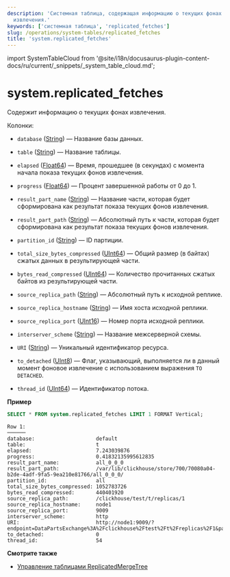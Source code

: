 ```yaml
---
description: 'Системная таблица, содержащая информацию о текущих фонах
  извлечения.'
keywords: ['системная таблица', 'replicated_fetches']
slug: /operations/system-tables/replicated_fetches
title: 'system.replicated_fetches'
---
```


import SystemTableCloud from '@site/i18n/docusaurus-plugin-content-docs/ru/current/_snippets/_system_table_cloud.md';


# system.replicated_fetches

<SystemTableCloud/>

Содержит информацию о текущих фонах извлечения.

Колонки:

- `database` ([String](../../sql-reference/data-types/string.md)) — Название базы данных.

- `table` ([String](../../sql-reference/data-types/string.md)) — Название таблицы.

- `elapsed` ([Float64](../../sql-reference/data-types/float.md)) — Время, прошедшее (в секундах) с момента начала показа текущих фонов извлечения.

- `progress` ([Float64](../../sql-reference/data-types/float.md)) — Процент завершенной работы от 0 до 1.

- `result_part_name` ([String](../../sql-reference/data-types/string.md)) — Название части, которая будет сформирована как результат показа текущих фонов извлечения.

- `result_part_path` ([String](../../sql-reference/data-types/string.md)) — Абсолютный путь к части, которая будет сформирована как результат показа текущих фонов извлечения.

- `partition_id` ([String](../../sql-reference/data-types/string.md)) — ID партиции.

- `total_size_bytes_compressed` ([UInt64](../../sql-reference/data-types/int-uint.md)) — Общий размер (в байтах) сжатых данных в результирующей части.

- `bytes_read_compressed` ([UInt64](../../sql-reference/data-types/int-uint.md)) — Количество прочитанных сжатых байтов из результирующей части.

- `source_replica_path` ([String](../../sql-reference/data-types/string.md)) — Абсолютный путь к исходной реплике.

- `source_replica_hostname` ([String](../../sql-reference/data-types/string.md)) — Имя хоста исходной реплики.

- `source_replica_port` ([UInt16](../../sql-reference/data-types/int-uint.md)) — Номер порта исходной реплики.

- `interserver_scheme` ([String](../../sql-reference/data-types/string.md)) — Название межсерверной схемы.

- `URI` ([String](../../sql-reference/data-types/string.md)) — Уникальный идентификатор ресурса.

- `to_detached` ([UInt8](../../sql-reference/data-types/int-uint.md)) — Флаг, указывающий, выполняется ли в данный момент фоновое извлечение с использованием выражения `TO DETACHED`.

- `thread_id` ([UInt64](../../sql-reference/data-types/int-uint.md)) — Идентификатор потока.

**Пример**

```sql
SELECT * FROM system.replicated_fetches LIMIT 1 FORMAT Vertical;
```

```text
Row 1:
──────
database:                    default
table:                       t
elapsed:                     7.243039876
progress:                    0.41832135995612835
result_part_name:            all_0_0_0
result_part_path:            /var/lib/clickhouse/store/700/70080a04-b2de-4adf-9fa5-9ea210e81766/all_0_0_0/
partition_id:                all
total_size_bytes_compressed: 1052783726
bytes_read_compressed:       440401920
source_replica_path:         /clickhouse/test/t/replicas/1
source_replica_hostname:     node1
source_replica_port:         9009
interserver_scheme:          http
URI:                         http://node1:9009/?endpoint=DataPartsExchange%3A%2Fclickhouse%2Ftest%2Ft%2Freplicas%2F1&part=all_0_0_0&client_protocol_version=4&compress=false
to_detached:                 0
thread_id:                   54
```

**Смотрите также**

- [Управление таблицами ReplicatedMergeTree](../../sql-reference/statements/system.md/#managing-replicatedmergetree-tables)
